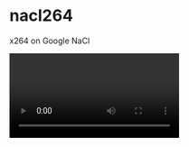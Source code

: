 nacl264
=======

x264 on Google NaCl

<video controls src="https://raw.githubusercontent.com/wiki/gyuque/nacl264/videos/nacl264-demo.mp4"></video>